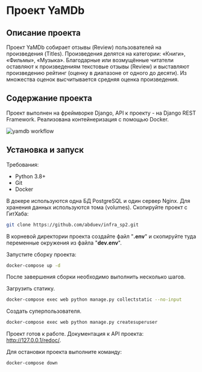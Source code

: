 # Проект YaMDb


## Описание проекта
Проект YaMDb собирает отзывы (Review) пользователей на произведения (Titles). Произведения делятся на категории: «Книги», «Фильмы», «Музыка».
Благодарные или возмущённые читатели оставляют к произведениям текстовые отзывы (Review) и выставляют произведению рейтинг (оценку в диапазоне от одного до десяти). Из множества оценок высчитывается средняя оценка произведения.

## Содержание проекта
Проект выполнен на фреймворке Django, API к проекту - на Django REST Framework.
Реализована контейнеризация с помощью Docker.

![yamdb workflow](https://github.com/abduev/yamdb_final/actions/workflows/yamdb_workflow.yml/badge.svg)
## Установка и запуск
Требования:
 - Python 3.8+
 - Git
 - Docker

В докере используются одна БД PostgreSQL и один сервер Nginx. Для хранения данных используются тома (volumes).
Скопируйте проект с ГитХаба:
```sh
git clone https://github.com/abduev/infra_sp2.git
```

В корневой директории проекта создайте файл "__.env__" и скопируйте туда переменные окружения из файла "__dev.env__".


Запустите сборку проекта:
```sh
docker-compose up -d
```

После завершения сборки необходимо выполнить несколько шагов.

Загрузить статику.
 ```sh
docker-compose exec web python manage.py collectstatic --no-input
```
Создать суперпользователя.
 ```sh
docker-compose exec web python manage.py createsuperuser
```

Проект готов к работе. Документация к API проекта: http://127.0.0.1/redoc/.


Для остановки проекта выполните команду:
```sh
docker-compose down
```

